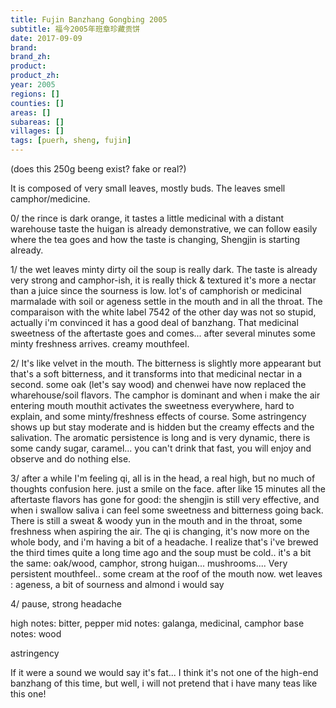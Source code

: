 ```yaml
---
title: Fujin Banzhang Gongbing 2005
subtitle: 福今2005年班章珍藏贡饼
date: 2017-09-09
brand: 
brand_zh: 
product: 
product_zh: 
year: 2005
regions: []
counties: []
areas: []
subareas: []
villages: []
tags: [puerh, sheng, fujin]
---
```

(does this 250g beeng exist? fake or real?)

It is composed of very small leaves, mostly buds.
The leaves smell camphor/medicine.

0/ the rince is dark orange, it tastes a little medicinal with a distant warehouse taste 
the huigan is already demonstrative, we can follow easily where the tea goes and how the taste is changing, Shengjin is starting already.

1/ the wet leaves minty dirty oil
the soup is really dark. The taste is already very strong and camphor-ish, it is really thick & textured it's more a nectar than a juice since the sourness is low. lot's of camphorish or medicinal marmalade with soil or ageness settle in the mouth and in all the throat. The comparaison with the white label 7542 of the other day was not so stupid, actually i'm convinced it has a good deal of banzhang. That medicinal sweetness of the aftertaste goes and comes... after several minutes some minty freshness arrives.
creamy mouthfeel.

2/ It's like velvet in the mouth. The bitterness is slightly more appearant but that's a soft bitterness, and it transforms into that medicinal nectar in a second. some oak (let's say wood) and chenwei have now replaced the wharehouse/soil flavors. The camphor is dominant and when i make the air entering mouth mouthit activates the sweetness everywhere, hard to explain, and some minty/freshness effects of course.
Some astringency shows up but stay moderate and is hidden but the creamy effects and the salivation. The aromatic persistence is long and is very dynamic, there is some candy sugar, caramel... you can't drink that fast, you will enjoy and observe and do nothing else.

3/ after a while I'm feeling qi, all is in the head, a real high, but no much of thoughts confusion here. just a smile on the face.
after like 15 minutes all the aftertaste flavors has gone for good: the shengjin is still very effective, and when i swallow saliva i can feel some sweetness and bitterness going back. There is still a sweat & woody yun in the mouth and in the throat, some freshness when aspiring the air.
The qi is changing, it's now more on the whole body, and i'm having a bit of a headache. I realize that's i've brewed the third times quite a long time ago and the soup must be cold.. 
it's a bit the same: oak/wood, camphor, strong huigan... mushrooms.... Very persistent mouthfeel.. some cream at the roof of the mouth now.
wet leaves : ageness, a bit of sourness and almond i would say

4/ pause, strong headache

high notes: bitter, pepper
mid notes: galanga, medicinal, camphor
base notes: wood

astringency

If it were a sound we would say it's fat... I think it's not one of the high-end banzhang of this time, but well, i will not pretend that i have many teas like this one!
